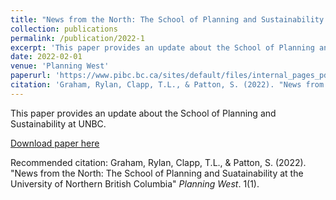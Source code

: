 ```yaml
---
title: "News from the North: The School of Planning and Sustainability at the University of Northern British Columbia"
collection: publications
permalink: /publication/2022-1
excerpt: 'This paper provides an update about the School of Planning and Sustainability at UNBC.'
date: 2022-02-01
venue: 'Planning West'
paperurl: 'https://www.pibc.bc.ca/sites/default/files/internal_pages_pdfs/planning-west/PIBC-PlanningWest-Winter2022-UNBCPlanning-Pg16-17.pdf'
citation: 'Graham, Rylan, Clapp, T.L., & Patton, S. (2022). "News from the North: The School of Planning and Suatainability at the University of Northern British Columbia" <i>Planning West</i>. 1(1).'
---
```

This paper provides an update about the School of Planning and Sustainability at UNBC.

[Download paper here](https://www.pibc.bc.ca/sites/default/files/internal_pages_pdfs/planning-west/PIBC-PlanningWest-Winter2022-UNBCPlanning-Pg16-17.pdf)

Recommended citation: Graham, Rylan, Clapp, T.L., & Patton, S. (2022). "News from the North: The School of Planning and Suatainability at the University of Northern British Columbia" <i>Planning West</i>. 1(1).
